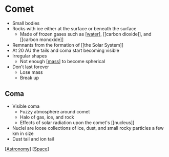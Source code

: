 # Comet

- Small bodies
- Rocks with ice either at the surface or beneath the surface
  - Made of frozen gases such as [[water]], [[carbon dioxide]], and [[carbon monoxide]]
- Remnants from the formation of [[the Solar System]]
- At 20 AU the tails and coma start becoming visible
- Irregular shapes
  - Not enough [[mass]] to become spherical
- Don't last forever
  - Lose mass
  - Break up

## Coma

- Visible coma
  - Fuzzy atmosphere around comet
  - Halo of gas, ice, and rock
  - Effects of solar radiation upon the comet's [[nucleus]]
- Nuclei are loose collections of ice, dust, and small rocky particles a few km in size
- Dust tail and ion tail

[[Astronomy]] [[Space]]

[//begin]: # "Autogenerated link references for markdown compatibility"
[water]: water "Water"
[carbon-monoxide]: carbon-monoxide "Carbon Monoxide"
[the-solar-system]: the-solar-system "The Solar System"
[mass]: mass "Mass"
[astronomy]: astronomy "Astronomy"
[space]: space "Space"
[//end]: # "Autogenerated link references"